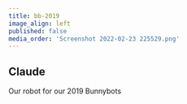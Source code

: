 ```yaml
---
title: bb-2019
image_align: left
published: false
media_order: 'Screenshot 2022-02-23 225529.png'
---
```


## Claude
Our robot for our 2019 Bunnybots
